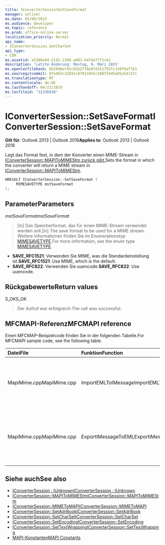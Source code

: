 ```yaml
---
title: IConverterSessionSetSaveFormat
manager: soliver
ms.date: 03/09/2015
ms.audience: Developer
ms.topic: reference
ms.prod: office-online-server
localization_priority: Normal
api_name:
- IConverterSession.SetCharSet
api_type:
- COM
ms.assetid: e5308a94-5191-2109-a881-b4f4a7ff1c61
description: 'Letzte Änderung: Montag, 9. März 2015'
ms.openlocfilehash: b528d6ef45c02b27f8e07d151793fc338f9af7b1
ms.sourcegitcommit: 8fe462c32b91c87911942c188f3445e85a54137c
ms.translationtype: MT
ms.contentlocale: de-DE
ms.lasthandoff: 04/23/2019
ms.locfileid: "32336638"
---
```

# <a name="iconvertersessionsetsaveformat"></a><span data-ttu-id="006a9-103">IConverterSession::SetSaveFormat</span><span class="sxs-lookup"><span data-stu-id="006a9-103">IConverterSession::SetSaveFormat</span></span>

<span data-ttu-id="006a9-104">**Gilt für**: Outlook 2013 | Outlook 2016</span><span class="sxs-lookup"><span data-stu-id="006a9-104">**Applies to**: Outlook 2013 | Outlook 2016</span></span> 
  
<span data-ttu-id="006a9-105">Legt das Format fest, in dem der Konverter einen MIME-Stream in [IConverterSession::MAPIToMIMEStm zurück gibt.](iconvertersession-mapitomimestm.md)</span><span class="sxs-lookup"><span data-stu-id="006a9-105">Sets the format in which the converter will return a MIME stream in [IConverterSession::MAPIToMIMEStm](iconvertersession-mapitomimestm.md).</span></span>
  
```cpp
HRESULT IConverterSession::SetSaveFormat ( 
     MIMESAVETYPE mstSaveFormat 
);
```

## <a name="parameters"></a><span data-ttu-id="006a9-106">Parameter</span><span class="sxs-lookup"><span data-stu-id="006a9-106">Parameters</span></span>

<span data-ttu-id="006a9-107">_mstSaveFormat_</span><span class="sxs-lookup"><span data-stu-id="006a9-107">_mstSaveFormat_</span></span>
  
> <span data-ttu-id="006a9-108">[in] Das Speicherformat, das für einen MIME-Stream verwendet werden soll.</span><span class="sxs-lookup"><span data-stu-id="006a9-108">[in] The save format to be used for a MIME stream.</span></span> <span data-ttu-id="006a9-109">Weitere Informationen finden Sie im Enumerationstyp [MIMESAVETYPE](https://msdn.microsoft.com/library/ms715128%28VS.85%29.aspx).</span><span class="sxs-lookup"><span data-stu-id="006a9-109">For more information, see the enum type [MIMESAVETYPE](https://msdn.microsoft.com/library/ms715128%28VS.85%29.aspx).</span></span>
    
  - <span data-ttu-id="006a9-110">**SAVE_RFC1521**: Verwenden Sie MIME, was die Standardeinstellung ist.</span><span class="sxs-lookup"><span data-stu-id="006a9-110">**SAVE_RFC1521**: Use MIME, which is the default.</span></span>      
  - <span data-ttu-id="006a9-111">**SAVE_RFC822**: Verwenden Sie uuencode.</span><span class="sxs-lookup"><span data-stu-id="006a9-111">**SAVE_RFC822**: Use uuencode.</span></span>
    
## <a name="return-values"></a><span data-ttu-id="006a9-112">Rückgabewerte</span><span class="sxs-lookup"><span data-stu-id="006a9-112">Return values</span></span>

<span data-ttu-id="006a9-113">S_OK</span><span class="sxs-lookup"><span data-stu-id="006a9-113">S_OK</span></span>
  
> <span data-ttu-id="006a9-114">Der Aufruf war erfolgreich.</span><span class="sxs-lookup"><span data-stu-id="006a9-114">The call was successful.</span></span>
    
## <a name="mfcmapi-reference"></a><span data-ttu-id="006a9-115">MFCMAPI-Referenz</span><span class="sxs-lookup"><span data-stu-id="006a9-115">MFCMAPI reference</span></span>

<span data-ttu-id="006a9-116">Einen MFCMAP-Beispielcode finden Sie in der folgenden Tabelle.</span><span class="sxs-lookup"><span data-stu-id="006a9-116">For MFCMAPI sample code, see the following table.</span></span>
  
|<span data-ttu-id="006a9-117">**Datei**</span><span class="sxs-lookup"><span data-stu-id="006a9-117">**File**</span></span>|<span data-ttu-id="006a9-118">**Funktion**</span><span class="sxs-lookup"><span data-stu-id="006a9-118">**Function**</span></span>|<span data-ttu-id="006a9-119">**Comment**</span><span class="sxs-lookup"><span data-stu-id="006a9-119">**Comment**</span></span>|
|:-----|:-----|:-----|
|<span data-ttu-id="006a9-120">MapiMime.cpp</span><span class="sxs-lookup"><span data-stu-id="006a9-120">MapiMime.cpp</span></span>  <br/> |<span data-ttu-id="006a9-121">ImportEMLToIMessage</span><span class="sxs-lookup"><span data-stu-id="006a9-121">ImportEMLToIMessage</span></span>  <br/> |<span data-ttu-id="006a9-122">MFCMAPI verwendet MimeToMAPI, um eine EML-Datei in eine MAPI-Nachricht zu konvertieren.</span><span class="sxs-lookup"><span data-stu-id="006a9-122">MFCMAPI uses MimeToMAPI to convert an EML file to a MAPI message.</span></span>  <br/> |
|<span data-ttu-id="006a9-123">MapiMime.cpp</span><span class="sxs-lookup"><span data-stu-id="006a9-123">MapiMime.cpp</span></span>  <br/> |<span data-ttu-id="006a9-124">ExportIMessageToEML</span><span class="sxs-lookup"><span data-stu-id="006a9-124">ExportIMessageToEML</span></span>  <br/> |<span data-ttu-id="006a9-125">MFCMAPI verwendet MAPIToMIMEStm, um eine MAPI-Nachricht in eine EML-Datei zu konvertieren.</span><span class="sxs-lookup"><span data-stu-id="006a9-125">MFCMAPI uses MAPIToMIMEStm to convert a MAPI message to an EML file.</span></span>  <br/> |
   
## <a name="see-also"></a><span data-ttu-id="006a9-126">Siehe auch</span><span class="sxs-lookup"><span data-stu-id="006a9-126">See also</span></span>

- [<span data-ttu-id="006a9-127">IConverterSession : IUnknown</span><span class="sxs-lookup"><span data-stu-id="006a9-127">IConverterSession : IUnknown</span></span>](iconvertersessioniunknown.md)
- [<span data-ttu-id="006a9-128">IConverterSession::MAPIToMIMEStm</span><span class="sxs-lookup"><span data-stu-id="006a9-128">IConverterSession::MAPIToMIMEStm</span></span>](iconvertersession-mapitomimestm.md)
- [<span data-ttu-id="006a9-129">IConverterSession::MIMEToMAPI</span><span class="sxs-lookup"><span data-stu-id="006a9-129">IConverterSession::MIMEToMAPI</span></span>](iconvertersession-mimetomapi.md)
- [<span data-ttu-id="006a9-130">IConverterSession::SetAdrBook</span><span class="sxs-lookup"><span data-stu-id="006a9-130">IConverterSession::SetAdrBook</span></span>](iconvertersession-setadrbook.md)
- [<span data-ttu-id="006a9-131">IConverterSession::SetCharSet</span><span class="sxs-lookup"><span data-stu-id="006a9-131">IConverterSession::SetCharSet</span></span>](iconvertersession-setcharset.md)
- [<span data-ttu-id="006a9-132">IConverterSession::SetEncoding</span><span class="sxs-lookup"><span data-stu-id="006a9-132">IConverterSession::SetEncoding</span></span>](iconvertersession-setencoding.md)
- [<span data-ttu-id="006a9-133">IConverterSession::SetTextWrapping</span><span class="sxs-lookup"><span data-stu-id="006a9-133">IConverterSession::SetTextWrapping</span></span>](iconvertersession-settextwrapping.md)
- [<span data-ttu-id="006a9-134">MAPI-Konstanten</span><span class="sxs-lookup"><span data-stu-id="006a9-134">MAPI Constants</span></span>](mapi-constants.md)

